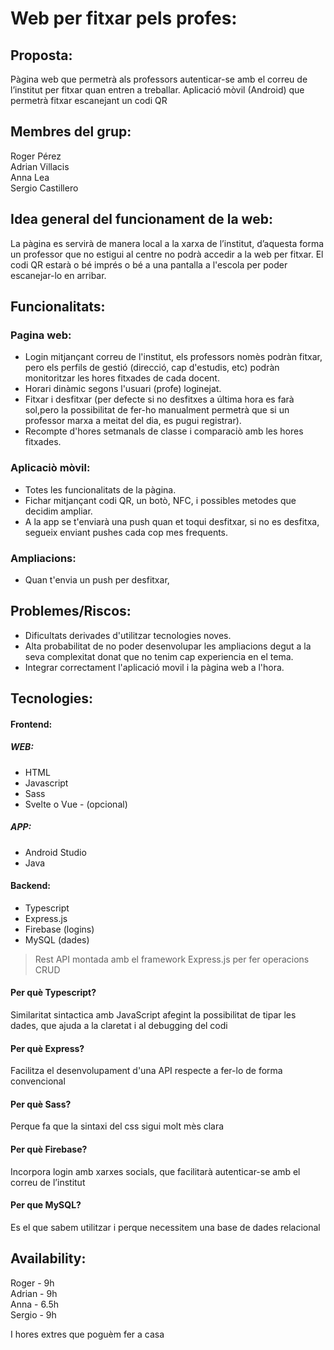 # Web per fitxar pels profes:
## Proposta:
Pàgina web que permetrà als professors autenticar-se amb el correu de l’institut per fitxar quan entren a treballar.
Aplicació mòvil (Android) que permetrà fitxar escanejant un codi QR

## Membres del grup:
Roger Pérez  
Adrian Villacis  
Anna Lea  
Sergio Castillero  

## Idea general del funcionament de la web:
La pàgina es servirà de manera local a la xarxa de l’institut, d’aquesta forma un professor que no estigui al centre no podrà accedir a la web per fitxar. 
El codi QR estarà o bé imprés o bé a una pantalla a l'escola per poder escanejar-lo en arribar.

## Funcionalitats:
### Pagina web: 
* Login mitjançant correu de l'institut, els professors nomès podràn fitxar, pero els perfils de gestió (direcció, cap d'estudis, etc) podràn monitoritzar les hores fitxades de cada docent.
* Horari dinàmic segons l'usuari (profe) loginejat.  
* Fitxar i desfitxar (per defecte si no desfitxes a última hora es farà sol,pero la possibilitat de fer-ho manualment permetrà que si un professor marxa a meitat del dia, es pugui registrar).
* Recompte d'hores setmanals de classe i comparaciò amb les hores fitxades.
### Aplicaciò mòvil: 
* Totes les funcionalitats de la pàgina.
* Fichar mitjançant codi QR, un botò, NFC, i possibles metodes que decidim ampliar.
* A la app se t'enviarà una push quan et toqui desfitxar, si no es desfitxa, segueix enviant pushes cada cop mes frequents.

### Ampliacions:
* Quan t'envia un push per desfitxar, 

## Problemes/Riscos:
* Dificultats derivades d'utilitzar tecnologies noves.
* Alta probabilitat de no poder desenvolupar les ampliacions degut a la seva complexitat donat que no tenim cap experiencia en el tema.
* Integrar correctament l'aplicació movil i la pàgina web a l'hora.

## Tecnologies:
#### Frontend:
##### WEB:
* HTML
* Javascript
* Sass
* Svelte o Vue - (opcional)
##### APP: 
* Android Studio
* Java

#### Backend:
* Typescript
* Express.js
* Firebase (logins)
* MySQL (dades)

> Rest API montada amb el framework Express.js per fer operacions CRUD
#### Per què Typescript?
Similaritat sintactica amb JavaScript afegint la possibilitat de tipar les dades, que ajuda a la claretat i al debugging del codi
#### Per què Express?
Facilitza el desenvolupament d'una API respecte a fer-lo de forma convencional
#### Per què Sass?
Perque fa que la sintaxi del css sigui molt mès clara
#### Per què Firebase?
Incorpora login amb xarxes socials, que facilitarà autenticar-se amb el correu de l’institut
#### Per que MySQL?
Es el que sabem utilitzar i perque necessitem una base de dades relacional

## Availability:
Roger - 9h  
Adrian - 9h  
Anna - 6.5h  
Sergio - 9h

I hores extres que poguèm fer a casa

